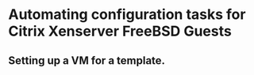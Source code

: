 # Automating configuration tasks for Citrix Xenserver FreeBSD Guests

## Setting up a VM for a template.

